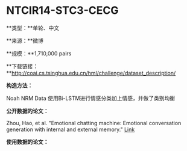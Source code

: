 # NTCIR14-STC3-CECG

**类型：**单轮、中文

**来源：**微博

**规模：**1,710,000 pairs

**下载链接：**http://coai.cs.tsinghua.edu.cn/hml/challenge/dataset_description/



**构造方法：**

Noah NRM Data 使用Bi-LSTM进行情感分类加上情感，并做了类别均衡



**公开数据的论文：**

Zhou, Hao, et al. "Emotional chatting machine: Emotional conversation generation with internal and external memory." [Link](http://coai.cs.tsinghua.edu.cn/hml/media/files/aaai2018-ecm.pdf)

**使用数据的论文：**

